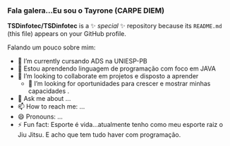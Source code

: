 ###   Fala galera...Eu sou o Tayrone (CARPE DIEM)


**TSDinfotec/TSDinfotec** is a ✨ _special_ ✨ repository because its `README.md` (this file) appears on your GitHub profile.

Falando um pouco sobre mim:

- 🔭 I’m currently  cursando  ADS na UNIESP-PB
- 🌱 Estou aprendendo linguagem de programação com foco em JAVA
- 👯 I’m looking to collaborate  em projetos e disposto a aprender
  - 🤔 I’m looking for  oportunidades para crescer e mostrar minhas capacidades .
- 💬 Ask me about ...
- 📫 How to reach me: ...             
- 😄 Pronouns: ...
- ⚡ Fun fact:  Esporte é vida...atualmente tenho como meu esporte raiz o Jiu Jitsu.  E acho que tem tudo haver com programação.
          
